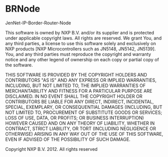 BRNode
======

JenNet-IP-Border-Router-Node

This software is owned by NXP B.V. and/or its supplier and is protected
under applicable copyright laws. All rights are reserved. We grant You,
and any third parties, a license to use this software solely and
exclusively on NXP products [NXP Microcontrollers such as JN5148, JN5142, JN5139]. 
You, and any third parties must reproduce the copyright and warranty notice
and any other legend of ownership on each copy or partial copy of the 
software.

THIS SOFTWARE IS PROVIDED BY THE COPYRIGHT HOLDERS AND CONTRIBUTORS "AS IS"
AND ANY EXPRESS OR IMPLIED WARRANTIES, INCLUDING, BUT NOT LIMITED TO, THE
IMPLIED WARRANTIES OF MERCHANTABILITY AND FITNESS FOR A PARTICULAR PURPOSE
ARE DISCLAIMED. IN NO EVENT SHALL THE COPYRIGHT HOLDER OR CONTRIBUTORS BE
LIABLE FOR ANY DIRECT, INDIRECT, INCIDENTAL, SPECIAL, EXEMPLARY, OR
CONSEQUENTIAL DAMAGES (INCLUDING, BUT NOT LIMITED TO, PROCUREMENT OF
SUBSTITUTE GOODS OR SERVICES; LOSS OF USE, DATA, OR PROFITS; OR BUSINESS
INTERRUPTION) HOWEVER CAUSED AND ON ANY THEORY OF LIABILITY, WHETHER IN
CONTRACT, STRICT LIABILITY, OR TORT (INCLUDING NEGLIGENCE OR OTHERWISE)
ARISING IN ANY WAY OUT OF THE USE OF THIS SOFTWARE, EVEN IF ADVISED OF THE
POSSIBILITY OF SUCH DAMAGE.

Copyright NXP B.V. 2012. All rights reserved
